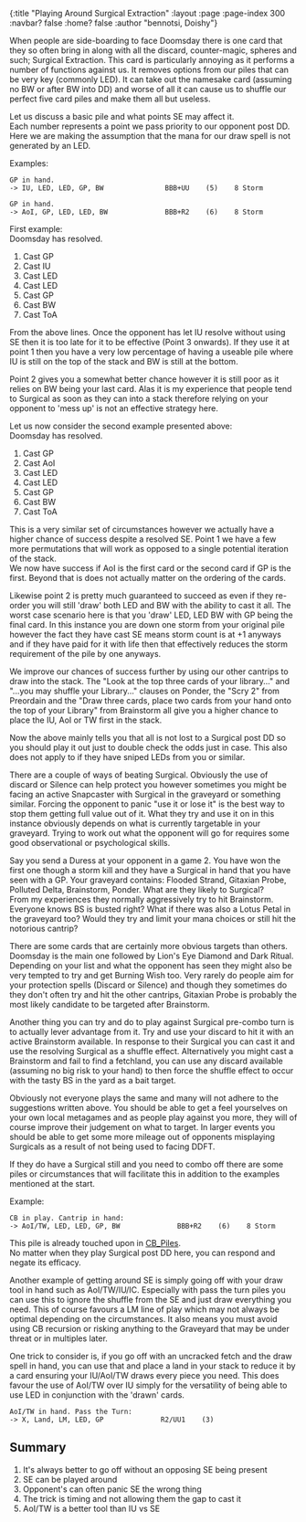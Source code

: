 {:title "Playing Around Surgical Extraction" :layout :page :page-index 300 :navbar? false :home? false :author "bennotsi, Doishy"}

When people are side-boarding to face Doomsday there is one card that they so
often bring in along with all the discard, counter-magic, spheres and such;
Surgical Extraction. This card is particularly annoying as it performs a number
of functions against us. It removes options from our piles that can be very key
(commonly LED). It can take out the namesake card (assuming no BW or after BW
into DD) and worse of all it can cause us to shuffle our perfect five card piles
and make them all but useless.

Let us discuss a basic pile and what points SE may affect it.  
Each number represents a point we pass priority to our opponent post DD.  
Here we are making the assumption that the mana for our draw spell is not
generated by an LED.

Examples:

```
GP in hand.
-> IU, LED, LED, GP, BW               BBB+UU    (5)    8 Storm

GP in hand.
-> AoI, GP, LED, LED, BW              BBB+R2    (6)    8 Storm
```

First example:  
Doomsday has resolved.

1. Cast GP
2. Cast IU
3. Cast LED
4. Cast LED
5. Cast GP
6. Cast BW
7. Cast ToA

From the above lines. Once the opponent has let IU resolve without using SE then
it is too late for it to be effective (Point 3 onwards). If they use it at point
1 then you have a very low percentage of having a useable pile where IU is still
on the top of the stack and BW is still at the bottom.

Point 2 gives you a somewhat better chance however it is still poor as it relies
on BW being your last card. Alas it is my experience that people tend to
Surgical as soon as they can into a stack therefore relying on your opponent to
'mess up' is not an effective strategy here.

Let us now consider the second example presented above:  
Doomsday has resolved.

1. Cast GP
2. Cast AoI
3. Cast LED
4. Cast LED
5. Cast GP
6. Cast BW
7. Cast ToA

This is a very similar set of circumstances however we actually have a higher
chance of success despite a resolved SE. Point 1 we have a few more permutations
that will work as opposed to a single potential iteration of the stack.  
We now have success if AoI is the first card or the second card if GP is the
first. Beyond that is does not actually matter on the ordering of the cards.

Likewise point 2 is pretty much guaranteed to succeed as even if they re-order
you will still 'draw' both LED and BW with the ability to cast it all. The worst
case scenario here is that you 'draw' LED, LED BW with GP being the final card.
In this instance you are down one storm from your original pile however the fact
they have cast SE means storm count is at +1 anyways and if they have paid for
it with life then that effectively reduces the storm requirement of the pile by
one anyways.

We improve our chances of success further by using our other cantrips to draw
into the stack. The "Look at the top three cards of your library..." and "...you
may shuffle your Library..." clauses on Ponder, the "Scry 2" from Preordain and
the "Draw three cards, place two cards from your hand onto the top of your
Library" from Brainstorm all give you a higher chance to place the IU, AoI or TW
first in the stack.

Now the above mainly tells you that all is not lost to a Surgical post DD so you
should play it out just to double check the odds just in case. This also does
not apply to if they have sniped LEDs from you or similar.

There are a couple of ways of beating Surgical. Obviously the use of discard or
Silence can help protect you however sometimes you might be facing an active
Snapcaster with Surgical in the graveyard or something similar. Forcing the
opponent to panic "use it or lose it" is the best way to stop them getting full
value out of it. What they try and use it on in this instance obviously depends
on what is currently targetable in your graveyard. Trying to work out what the
opponent will go for requires some good observational or psychological skills.

Say you send a Duress at your opponent in a game 2. You have won the first one
though a storm kill and they have a Surgical in hand that you have seen with a
GP. Your graveyard contains: Flooded Strand, Gitaxian Probe, Polluted Delta,
Brainstorm, Ponder. What are they likely to Surgical?  
From my experiences they normally aggressively try to hit Brainstorm. Everyone
knows BS is busted right? What if there was also a Lotus Petal in the graveyard
too? Would they try and limit your mana choices or still hit the notorious
cantrip?

There are some cards that are certainly more obvious targets than others.
Doomsday is the main one followed by Lion's Eye Diamond and Dark Ritual.
Depending on your list and what the opponent has seen they might also be very
tempted to try and get Burning Wish too. Very rarely do people aim for your
protection spells (Discard or Silence) and though they sometimes do they don't
often try and hit the other cantrips, Gitaxian Probe is probably the most likely
candidate to be targeted after Brainstorm.

Another thing you can try and do to play against Surgical pre-combo turn is to
actually lever advantage from it. Try and use your discard to hit it with an
active Brainstorm available. In response to their Surgical you can cast it and
use the resolving Surgical as a shuffle effect. Alternatively you might cast a
Brainstorm and fail to find a fetchland, you can use any discard available
(assuming no big risk to your hand) to then force the shuffle effect to occur
with the tasty BS in the yard as a bait target.

Obviously not everyone plays the same and many will not adhere to the
suggestions written above. You should be able to get a feel yourselves on your
own local metagames and as people play against you more, they will of course
improve their judgement on what to target. In larger events you should be able
to get some more mileage out of opponents misplaying Surgicals as a result of
not being used to facing DDFT.

If they do have a Surgical still and you need to combo off there are some piles
or circumstances that will facilitate this in addition to the examples mentioned
at the start.

Example:

```
CB in play. Cantrip in hand:
-> AoI/TW, LED, LED, GP, BW              BBB+R2    (6)    8 Storm
```

This pile is already touched upon in
[CB_Piles](http://ddft.wiki/pages-output/cb-piles/).  
No matter when they play Surgical post DD here, you can respond and negate its
efficacy.

Another example of getting around SE is simply going off with your draw tool in
hand such as AoI/TW/IU/IC. Especially with pass the turn piles you can use this
to ignore the shuffle from the SE and just draw everything you need. This of
course favours a LM line of play which may not always be optimal depending on
the circumstances. It also means you must avoid using CB recursion or risking
anything to the Graveyard that may be under threat or in multiples later.

One trick to consider is, if you go off with an uncracked fetch and the draw
spell in hand, you can use that and place a land in your stack to reduce it by a
card ensuring your IU/AoI/TW draws every piece you need. This does favour the
use of AoI/TW over IU simply for the versatility of being able to use LED in
conjunction with the 'drawn' cards.

```
AoI/TW in hand. Pass the Turn:
-> X, Land, LM, LED, GP              R2/UU1    (3)
```

## Summary

1. It's always better to go off without an opposing SE being present
2. SE can be played around
3. Opponent's can often panic SE the wrong thing
4. The trick is timing and not allowing them the gap to cast it
5. AoI/TW is a better tool than IU vs SE
